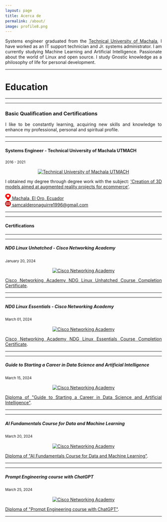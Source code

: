 ```yaml
---
layout: page
title: Acerca de
permalink: /about/
image: profile8.png
---
```



<p align="justify">Systems engineer graduated from the <a href="https://www.utmachala.edu.ec/portalwp/">Technical University of Machala</a>, I have worked as an IT support technician and Jr. systems administrator. I am currently studying Machine Learning and Artificial Intelligence. Passionate about the world of Linux and open source. I study Gnostic knowledge as a philosophy of life for personal development.</p>


***
# Education
***
***
### Basic Qualification and Certifications

<p align="justify">I like to be constantly learning, acquiring new skills and knowledge to enhance my professional, personal and spiritual profile.</p>

***

***
#### Systems Engineer - Technical University of Machala UTMACH
<small>2016 - 2021</small>

<p align="center"><a href="https://www.utmachala.edu.ec/portalwp/"> <img src="https://www.utmachala.edu.ec/portalwp/wp-content/uploads/2015/08/LOGO_OUT.png" width="190" height="190" align="center" alt="Technical University of Machala UTMACH"></a></p>

<p align="justify">I obtained my degree through degree work with the subject: <a href="http://repositorio.utmachala.edu.ec/handle/48000/17847">'Creation of 3D models aimed at augmented reality projects for ecommerce'</a>.</p>

<a href="https://maps.app.goo.gl/kbWndfqY3ESLGm9FA"> <img src="https://raw.githubusercontent.com/ikergarcia1996/Iker-Garcia-Ferrero/master/icons/location.png" width="18" height="20" alt="Location"> Machala, El Oro, Ecuador</a>  
<a href="mailto:samcalderonaguirre1996@gmail.com"> <img src="https://raw.githubusercontent.com/ikergarcia1996/Iker-Garcia-Ferrero/master/icons/mail.png" width="18" height="18" alt="Location"> samcalderonaguirre1996@gmail.com</a>

***

***
#### Certifications
***

***
##### NDG Linux Unhatched - Cisco Networking Academy
<small>January 20, 2024</small>

<p align="center"><a href="https://www.netacad.com/"> <img src="https://upload.wikimedia.org/wikipedia/commons/thumb/5/57/Cisco_Networking_Academy.svg/2560px-Cisco_Networking_Academy.svg.png" width="350" height="350" align="center" alt="Cisco Networking Academy"></a></p>

<p align="justify"><a href="https://drive.google.com/file/d/13SosYv53wgMgCzIzwPR3-DM2OagbQhhw/view?usp=drive_link">Cisco Networking Academy NDG Linux Unhatched Course Completion Certificate</a>.</p>

***

***
##### NDG Linux Essentials - Cisco Networking Academy
<small>March 01, 2024</small>

<p align="center"><a href="https://www.netacad.com/"> <img src="https://upload.wikimedia.org/wikipedia/commons/thumb/5/57/Cisco_Networking_Academy.svg/2560px-Cisco_Networking_Academy.svg.png" width="350" height="350" align="center" alt="Cisco Networking Academy"></a></p>

<p align="justify"><a href="https://drive.google.com/file/d/1HiadGjwZv5ZO81i13R4TXFtH0adbmDac/view?usp=sharing">Cisco Networking Academy NDG Linux Essentials Course Completion Certificate</a>.</p>

***

***
##### Guide to Starting a Career in Data Science and Artificial Intelligence
<small>March 15, 2024</small>

<p align="center"><a href="https://platzi.com/p/samcalderonaguirre1996/curso/2807-aprender-data-ia/diploma/detalle/"> <img src="https://upload.wikimedia.org/wikipedia/commons/thumb/9/95/LOGO-PLATZI-2023.svg/512px-LOGO-PLATZI-2023.svg.png" width="350" height="350" align="center" alt="Cisco Networking Academy"></a></p>

<p align="justify"><a href="https://platzi.com/p/samcalderonaguirre1996/curso/2807-aprender-data-ia/diploma/detalle/">Diploma of "Guide to Starting a Career in Data Science and Artificial Intelligence"</a>.</p>

***

***
##### AI Fundamentals Course for Data and Machine Learning
<small>March 20, 2024</small>

<p align="center"><a href="https://platzi.com/p/samcalderonaguirre1996/curso/6935-ia-data-ml/diploma/detalle/"> <img src="https://upload.wikimedia.org/wikipedia/commons/thumb/9/95/LOGO-PLATZI-2023.svg/512px-LOGO-PLATZI-2023.svg.png" width="350" height="350" align="center" alt="Cisco Networking Academy"></a></p>

<p align="justify"><a href="https://platzi.com/p/samcalderonaguirre1996/curso/6935-ia-data-ml/diploma/detalle/">Diploma of "AI Fundamentals Course for Data and Machine Learning"</a>.</p>

***

***
##### Prompt Engineering course with ChatGPT
<small>March 25, 2024</small>

<p align="center"><a href="https://platzi.com/p/samcalderonaguirre1996/curso/7296-chatgpt/diploma/detalle/"> <img src="https://upload.wikimedia.org/wikipedia/commons/thumb/9/95/LOGO-PLATZI-2023.svg/512px-LOGO-PLATZI-2023.svg.png" width="350" height="350" align="center" alt="Cisco Networking Academy"></a></p>

<p align="justify"><a href="https://platzi.com/p/samcalderonaguirre1996/curso/7296-chatgpt/diploma/detalle/">Diploma of "Prompt Engineering course with ChatGPT"</a>.</p>

***